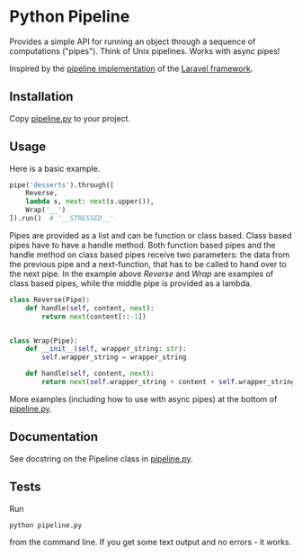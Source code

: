 # Python Pipeline

Provides a simple API for running an object through a sequence of computations ("pipes"). Think of Unix pipelines. Works with async pipes!

Inspired by the [pipeline implementation](https://github.com/laravel/framework/blob/7.x/src/Illuminate/Pipeline/Pipeline.php) of the [Laravel framework](https://laravel.com/).

## Installation

Copy [pipeline.py](pipeline.py) to your project.

## Usage

Here is a basic example.

```python
pipe('desserts').through([
    Reverse,
    lambda s, next: next(s.upper()),
    Wrap('__')
]).run()  # '__STRESSED__'
```

Pipes are provided as a list and can be function or class based. Class based pipes have to have a handle method. Both function based pipes and the handle method on class based pipes receive two parameters: the data from the previous pipe and a next-function, that has to be called to hand over to the next pipe. In the example above *Reverse* and *Wrap* are examples of class based pipes, while the middle pipe is provided as a lambda.

```python
class Reverse(Pipe):
    def handle(self, content, next):
        return next(content[::-1])


class Wrap(Pipe):
    def __init__(self, wrapper_string: str):
        self.wrapper_string = wrapper_string

    def handle(self, content, next):
        return next(self.wrapper_string + content + self.wrapper_string)
```

More examples (including how to use with async pipes) at the bottom of [pipeline.py](pipeline.py).

## Documentation

See docstring on the Pipeline class in [pipeline.py](pipeline.py).

## Tests

Run
```
python pipeline.py
```
from the command line. If you get some text output and no errors - it works.
